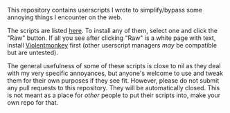 This repository contains userscripts I wrote to simplify/bypass some annoying things I encounter on the web.

The scripts are listed [here](./scripts). To install any of them, select one and click the "Raw" button. If all you see after clicking "Raw" is a white page with text, install [Violentmonkey](https://violentmonkey.github.io) first (other userscript managers *may* be compatible but are untested).

The general usefulness of some of these scripts is close to nil as they deal with my very specific annoyances,
but anyone's welcome to use and tweak them for their own purposes if they see fit. However, please do not submit any pull requests to this repository. They will be automatically closed. This is not meant as a place for *other* people to put their scripts into, make your own repo for that.
